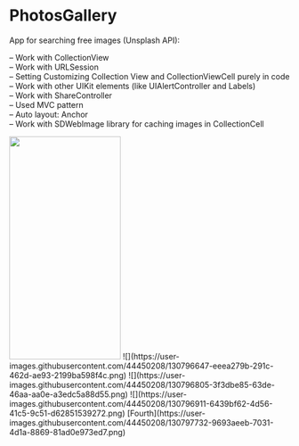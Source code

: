 # PhotosGallery
App for searching free images (Unsplash API):

– Work with CollectionView</br>
– Work with URLSession</br>
– Setting Customizing Collection View and CollectionViewCell purely in code</br>
– Work with other UIKit elements (like UIAlertController and Labels)</br>
– Work with ShareController</br>
– Used MVC pattern</br>
– Auto layout: Anchor</br>
– Work with SDWebImage library for сaching images in CollectionCell</br>


<img src="https://user-images.githubusercontent.com/44450208/130796647-eeea279b-291c-462d-ae93-2199ba598f4c.png" width="200" height="400" />
![](https://user-images.githubusercontent.com/44450208/130796647-eeea279b-291c-462d-ae93-2199ba598f4c.png)
![](https://user-images.githubusercontent.com/44450208/130796805-3f3dbe85-63de-46aa-aa0e-a3edc5a88d55.png)
![](https://user-images.githubusercontent.com/44450208/130796911-6439bf62-4d56-41c5-9c51-d62851539272.png)
[Fourth](https://user-images.githubusercontent.com/44450208/130797732-9693aeeb-7031-4d1a-8869-81ad0e973ed7.png)

